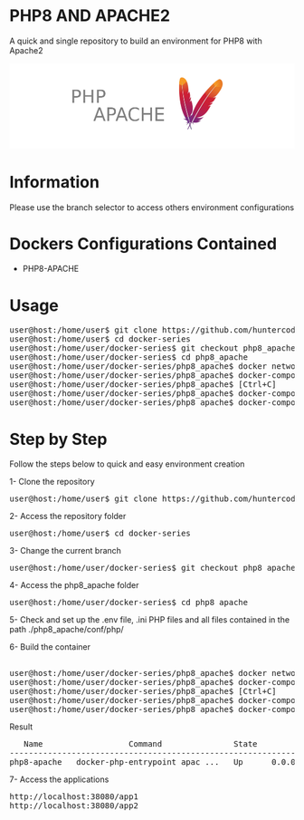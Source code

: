 # PHP8 AND APACHE2
A quick and single repository to build an environment for PHP8 with Apache2

![banner.png](php8-apache/files/medias/banner.png)


# Information

Please use the branch selector to access others environment configurations


# Dockers Configurations Contained

- PHP8-APACHE


# Usage

<pre>
user@host:/home/user$ git clone https://github.com/huntercodexs/docker-series.git .
user@host:/home/user$ cd docker-series
user@host:/home/user/docker-series$ git checkout php8_apache
user@host:/home/user/docker-series$ cd php8_apache
user@host:/home/user/docker-series/php8_apache$ docker network create open_network
user@host:/home/user/docker-series/php8_apache$ docker-compose up --build (in first time)
user@host:/home/user/docker-series/php8_apache$ [Ctrl+C]
user@host:/home/user/docker-series/php8_apache$ docker-compose start (in the next times)
user@host:/home/user/docker-series/php8_apache$ docker-compose ps (check the containers status)
</pre>


# Step by Step

Follow the steps below to quick and easy environment creation

1- Clone the repository
<pre>
user@host:/home/user$ git clone https://github.com/huntercodexs/docker-series.git .
</pre>

2- Access the repository folder
<pre>
user@host:/home/user$ cd docker-series
</pre>

3- Change the current branch
<pre>
user@host:/home/user/docker-series$ git checkout php8_apache
</pre>

4- Access the php8_apache folder
<pre>
user@host:/home/user/docker-series$ cd php8_apache
</pre>

5- Check and set up the .env file, .ini PHP files and all files contained in the path ./php8_apache/conf/php/

6- Build the container
<pre>    
user@host:/home/user/docker-series/php8_apache$ docker network create open_network
user@host:/home/user/docker-series/php8_apache$ docker-compose up --build
user@host:/home/user/docker-series/php8_apache$ [Ctrl+C]
user@host:/home/user/docker-series/php8_apache$ docker-compose start
user@host:/home/user/docker-series/php8_apache$ docker-compose ps
</pre>

Result
<pre>
   Name                  Command               State                                                             Ports                                                           
---------------------------------------------------------------------------------------------------------------------------------------------------------------------------------
php8-apache   docker-php-entrypoint apac ...   Up      0.0.0.0:38443->443/tcp,:::38443->443/tcp, 0.0.0.0:38080->80/tcp,:::38080->80/tcp, 0.0.0.0:9000->9000/tcp,:::9000->9000/tcp
</pre>

7- Access the applications
<pre>
http://localhost:38080/app1
http://localhost:38080/app2
</pre>